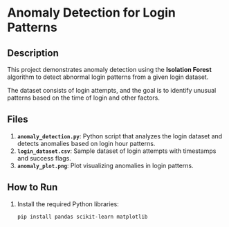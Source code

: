 # Anomaly Detection for Login Patterns

## Description
This project demonstrates anomaly detection using the **Isolation Forest** algorithm to detect abnormal login patterns from a given login dataset.

The dataset consists of login attempts, and the goal is to identify unusual patterns based on the time of login and other factors.

## Files
1. **`anomaly_detection.py`**: Python script that analyzes the login dataset and detects anomalies based on login hour patterns.
2. **`login_dataset.csv`**: Sample dataset of login attempts with timestamps and success flags.
3. **`anomaly_plot.png`**: Plot visualizing anomalies in login patterns.

## How to Run
1. Install the required Python libraries:
   ```bash
   pip install pandas scikit-learn matplotlib
